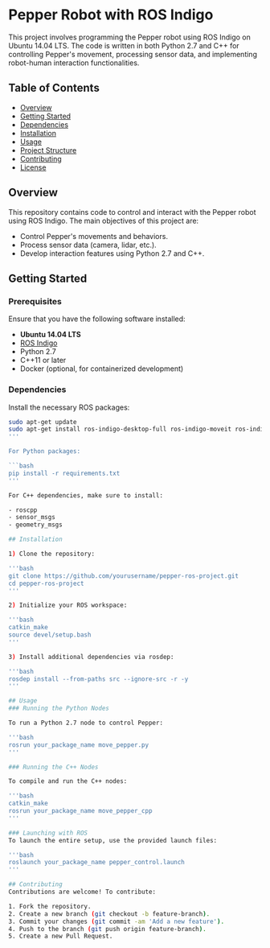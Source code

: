 # Pepper Robot with ROS Indigo

This project involves programming the Pepper robot using ROS Indigo on Ubuntu 14.04 LTS. The code is written in both Python 2.7 and C++ for controlling Pepper's movement, processing sensor data, and implementing robot-human interaction functionalities.

## Table of Contents

- [Overview](#overview)
- [Getting Started](#getting-started)
- [Dependencies](#dependencies)
- [Installation](#installation)
- [Usage](#usage)
- [Project Structure](#project-structure)
- [Contributing](#contributing)
- [License](#license)

## Overview

This repository contains code to control and interact with the Pepper robot using ROS Indigo. The main objectives of this project are:
- Control Pepper's movements and behaviors.
- Process sensor data (camera, lidar, etc.).
- Develop interaction features using Python 2.7 and C++.

## Getting Started

### Prerequisites

Ensure that you have the following software installed:
- **Ubuntu 14.04 LTS**
- [ROS Indigo](http://wiki.ros.org/indigo)
- Python 2.7
- C++11 or later
- Docker (optional, for containerized development)

### Dependencies

Install the necessary ROS packages:

```bash
sudo apt-get update
sudo apt-get install ros-indigo-desktop-full ros-indigo-moveit ros-indigo-navigation
'''

For Python packages:

```bash
pip install -r requirements.txt
'''

For C++ dependencies, make sure to install:

- roscpp
- sensor_msgs
- geometry_msgs

## Installation

1) Clone the repository:

'''bash
git clone https://github.com/yourusername/pepper-ros-project.git
cd pepper-ros-project
'''

2) Initialize your ROS workspace:

'''bash
catkin_make
source devel/setup.bash
'''

3) Install additional dependencies via rosdep:

'''bash
rosdep install --from-paths src --ignore-src -r -y
'''

## Usage
### Running the Python Nodes

To run a Python 2.7 node to control Pepper:

'''bash
rosrun your_package_name move_pepper.py
'''

### Running the C++ Nodes

To compile and run the C++ nodes:

'''bash
catkin_make
rosrun your_package_name move_pepper_cpp
'''

### Launching with ROS
To launch the entire setup, use the provided launch files:

'''bash
roslaunch your_package_name pepper_control.launch
'''

## Contributing
Contributions are welcome! To contribute:

1. Fork the repository.
2. Create a new branch (git checkout -b feature-branch).
3. Commit your changes (git commit -am 'Add a new feature').
4. Push to the branch (git push origin feature-branch).
5. Create a new Pull Request.

